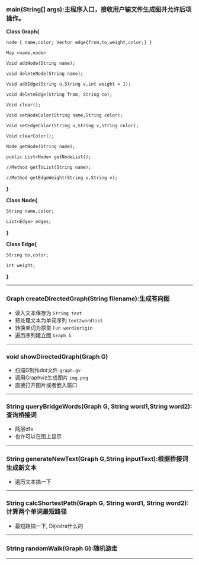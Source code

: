 ﻿### main(String[] args):主程序入口，接收用户输文件生成图并允许后项操作。

**Class Graph{**

	node { name;color; Vector edge{from,to,weight,color;} }
	
	Map <name,node>
	
	Void addNode(String name); 
	
	void deleteNode(String name);
	
	Void addEdge(String u,String v,int weight = 1);
	
	void deleteEdge(String from, String to);
	
	Void clear();
	
	Void setNodeColor(String name,String color);
	
	Void setEdgeColor(String u,String v,String color);
	
	Void clearColor();
	
	Node getNode(String name);
	
	public List<Node> getNodeList();
	
	//Method getToList(String name);
	
	//Method getEdgeWeight(String u,String v);
	
**}**

**Class Node{**

	String name,color;
	
	List<Edge> edges;
	
**}**

**Class Edge{**

	String to,color;
	
	int weight;

**}**

---

### Graph createDirectedGraph(String filename):生成有向图

* 读入文本保存为 `String text`
* 预处理文本为单词序列 `text2wordlist`
* 转换单词为原型 `Fun word2origin`
* 遍历序列建立图 `Graph G`
---

### void showDirectedGraph(Graph G)

* 扫描G制作dot文件 `graph.gv`
* 调用Graphviz生成图片 `img.png`
* 直接打开图片或者嵌入窗口
---

### String queryBridgeWords(Graph G, String word1,String word2):查询桥接词

* 两层dfs
* 也许可以在图上显示
---

### String generateNewText(Graph G,String inputText):根据桥接词生成新文本

* 遍历文本搞一下
---

### String calcShortestPath(Graph G, String word1, String word2):计算两个单词最短路径

* 最短路搞一下, Dijkstra什么的
---

### String randomWalk(Graph G):随机游走
---
